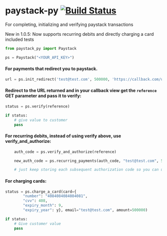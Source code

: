 # paystack-py [![Build Status](https://travis-ci.com/iambenkay/paystack-py.svg?branch=master)](https://travis-ci.com/iambenkay/paystack-py)
For completing, initializing and verifying paystack transactions

New in 1.0.5:
    Now supports recurring debits and directly charging a card
    included tests

```python
from paystack_py import Paystack

ps = Paystack("<YOUR_API_KEY>")
```

#### For payments that redirect you to paystack.
```python
url = ps.init_redirect('test@test.com', 500000, 'https://callback.com/url')
```
#### Redirect to the URL returned and in your callback view get the ```reference``` GET parameter and pass it to verify:
```python
status = ps.verify(reference)

if status:
    # give value to customer
    pass
```
#### For recurring debits, instead of using verify above, use verify_and_authorize:
```python
    auth_code = ps.verify_and_authorize(reference)

    new_auth_code = ps.recurring_payments(auth_code, "test@test.com", 50000)

    # just keep storing each subsequent authorization code so you can use it later.
```
#### For charging cards:
```python
status = ps.charge_a_card(card={
        "number": "4084084084084081",
        "cvv": 408, 
        "expiry_month": 9,
        "expiry_year": y}, email="test@test.com", amount=500000)

if status:
    # Give customer value
    pass
```
